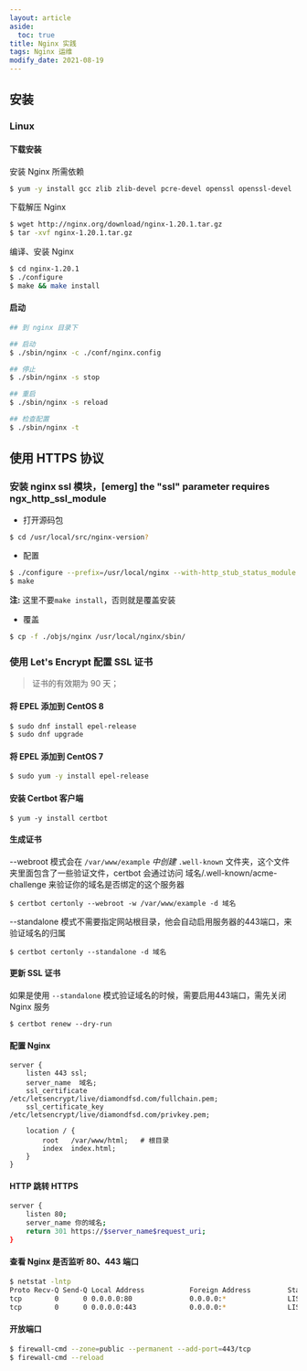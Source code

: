```yaml
---
layout: article
aside:
  toc: true
title: Nginx 实践
tags: Nginx 运维
modify_date: 2021-08-19
---
```




## 安装

### Linux
#### 下载安装
安装 Nginx 所需依赖
```bash
$ yum -y install gcc zlib zlib-devel pcre-devel openssl openssl-devel
```
下载解压 Nginx
```bash
$ wget http://nginx.org/download/nginx-1.20.1.tar.gz
$ tar -xvf nginx-1.20.1.tar.gz
```
编译、安装 Nginx
```bash
$ cd nginx-1.20.1
$ ./configure
$ make && make install
```
#### 启动
```bash
## 到 nginx 目录下

## 启动
$ ./sbin/nginx -c ./conf/nginx.config

## 停止
$ ./sbin/nginx -s stop

## 重启
$ ./sbin/nginx -s reload

## 检查配置
$ ./sbin/nginx -t
```



## 使用 HTTPS 协议

### 安装 nginx ssl 模块，[emerg] the "ssl" parameter requires ngx_http_ssl_module

- 打开源码包

```bash
$ cd /usr/local/src/nginx-version?
```

- 配置

```bash
$ ./configure --prefix=/usr/local/nginx --with-http_stub_status_module --with-http_ssl_module
$ make 
```

**注:** 这里不要`make install`，否则就是覆盖安装

- 覆盖

```bash
$ cp -f ./objs/nginx /usr/local/nginx/sbin/
```

### 使用 Let's Encrypt 配置 SSL 证书
> 证书的有效期为 90 天；

#### 将 EPEL 添加到 CentOS 8

```bash
$ sudo dnf install epel-release
$ sudo dnf upgrade
```

#### 将 EPEL 添加到 CentOS 7

```bash
$ sudo yum -y install epel-release
```

#### 安装 Certbot 客户端

```
$ yum -y install certbot
```

#### 生成证书

--webroot 模式会在 `/var/www/example` *中创建* `.well-known` 文件夹，这个文件夹里面包含了一些验证文件，certbot 会通过访问 域名/.well-known/acme-challenge 来验证你的域名是否绑定的这个服务器

```
$ certbot certonly --webroot -w /var/www/example -d 域名
```

--standalone 模式不需要指定网站根目录，他会自动启用服务器的443端口，来验证域名的归属

```
$ certbot certonly --standalone -d 域名
```

#### 更新 SSL 证书

如果是使用 `--standalone` 模式验证域名的时候，需要启用443端口，需先关闭 Nginx 服务

```
$ certbot renew --dry-run
```

#### 配置 Nginx

```
server {
    listen 443 ssl;
    server_name  域名;
    ssl_certificate /etc/letsencrypt/live/diamondfsd.com/fullchain.pem;
    ssl_certificate_key /etc/letsencrypt/live/diamondfsd.com/privkey.pem;

    location / {
        root   /var/www/html;   # 根目录
        index  index.html;
    }
}
```
#### HTTP 跳转 HTTPS

```bash
server {
    listen 80;
    server_name 你的域名;
    return 301 https://$server_name$request_uri; 
}
```
#### 查看 Nginx 是否监听 80、443 端口

```bash
$ netstat -lntp
Proto Recv-Q Send-Q Local Address           Foreign Address         State       PID/Program name
tcp        0      0 0.0.0.0:80              0.0.0.0:*               LISTEN      16322/nginx: master
tcp        0      0 0.0.0.0:443             0.0.0.0:*               LISTEN      16322/nginx: master
```
#### 开放端口

```bash
$ firewall-cmd --zone=public --permanent --add-port=443/tcp
$ firewall-cmd --reload
```
